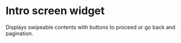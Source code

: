 # Intro screen widget

Displays swipeable contents with buttons to proceed or go back and pagination.
